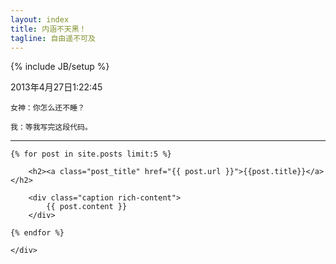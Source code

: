 ```yaml
---
layout: index
title: 内涵不天黑！
tagline: 自由遥不可及
---
```

{% include JB/setup %}

2013年4月27日1:22:45

	女神：你怎么还不睡？

	我：等我写完这段代码。

---
<div id="content">
    <div class="text-post posts">

	{% for post in site.posts limit:5 %}

		<h2><a class="post_title" href="{{ post.url }}">{{post.title}}</a></h2>

		<div class="caption rich-content">
			{{ post.content }}
		</div>

	{% endfor %}

    </div>
</div>